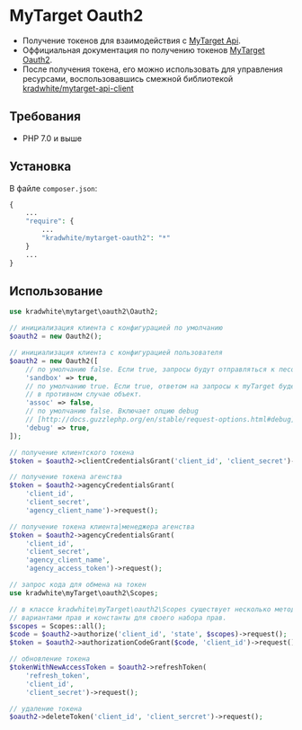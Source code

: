 # MyTarget Oauth2
- Получение токенов для взаимодействия с [MyTarget Api](https://target.my.com/adv/api-marketing).
- Оффициальная документация по получению токенов [MyTarget Oauth2](https://target.my.com/adv/api-marketing/doc/authorization).
- После получения токена, его можно использовать для управления ресурсами, воспользовавшись смежной библиотекой [kradwhite/mytarget-api-client](https://github.com/kradwhite/mytarget-api-client)

## Требования
 * PHP 7.0 и выше
 
## Установка  
В файле `composer.json`:
```php
{
    ...
    "require": {
        ...
        "kradwhite/mytarget-oauth2": "*"
    }
    ...
}
```

## Использование
```php
use kradwhite\mytarget\oauth2\Oauth2;

// инициализация клиента с конфигурацией по умолчанию
$oauth2 = new Oauth2();

// инициализация клиента с конфигурацией пользователя
$oauth2 = new Oauth2([
    // по умолчанию false. Если true, запросы будут отправляться к песочнице myTarget.
    'sandbox' => true,
    // по умолчанию true. Если true, ответом на запросы к myTarget будет ассоциативный массив, 
    // в противном случае объект.
    'assoc' => false,
    // по умолчанию false. Включает опцию debug 
    // [http://docs.guzzlephp.org/en/stable/request-options.html#debug].
    'debug' => true,
]);

// получение клиентского токена
$token = $oauth2->clientCredentialsGrant('client_id', 'client_secret')->request();

// получение токена агенства
$token = $oauth2->agencyCredentialsGrant(
    'client_id',
    'client_secret',
    'agency_client_name')->request();

// получение токена клиента|менеджера агенства
$token = $oauth2->agencyCredentialsGrant(
    'client_id',
    'client_secret',
    'agency_client_name',
    'agency_access_token')->request();

// запрос кода для обмена на токен
use kradwhite\myTarget\oauth2\Scopes;

// в классе kradwhite\myTarget\oauth2\Scopes существует несколько методов с различными
// вариантами прав и константы для своего набора прав.
$scopes = Scopes::all();  
$code = $oauth2->authorize('client_id', 'state', $scopes)->request();
$token = $oauth2->authorizationCodeGrant($code, 'client_id')->request();

// обновление токена
$tokenWithNewAccessToken = $oauth2->refreshToken(
    'refresh_token',
    'client_id',
    'client_secret')->request();

// удаление токена
$oauth2->deleteToken('client_id', 'client_sercret')->request();
```
